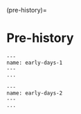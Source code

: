 (pre-history)=
# Pre-history

```{figure} images/pre-history/early-days-1.jpeg
---
name: early-days-1
---
...
```

```{figure} images/pre-history/early-days-2.jpeg
---
name: early-days-2
---
...
```